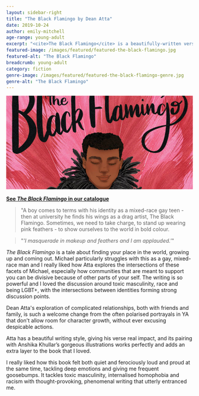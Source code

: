 ```yaml
---
layout: sidebar-right
title: "The Black Flamingo by Dean Atta"
date: 2019-10-24
author: emily-mitchell
age-range: young-adult
excerpt: "<cite>The Black Flamingo</cite> is a beautifully-written verse novel that explores emotions, relationships and important issues with ferocity and depth."
featured-image: /images/featured/featured-the-black-flamingo.jpg
featured-alt: "The Black Flamingo"
breadcrumb: young-adult
category: fiction
genre-image: /images/featured/featured-the-black-flamingo-genre.jpg
genre-alt: "The Black Flamingo"
---
```


![The Black Flamingo](/images/featured/featured-the-black-flamingo.jpg)

**[See <cite>The Black Flamingo</cite> in our catalogue](https://suffolk.spydus.co.uk/cgi-bin/spydus.exe/ENQ/OPAC/BIBENQ?BRN=2587596)**

> "A boy comes to terms with his identity as a mixed-race gay teen - then at university he finds his wings as a drag artist, The Black Flamingo. Sometimes, we need to take charge, to stand up wearing pink feathers - to show ourselves to the world in bold colour.

> "<em>'I masquerade in makeup and feathers and I am applauded.'</em>"

<cite>The Black Flamingo</cite> is a tale about finding your place in the world, growing up and coming out. Michael particularly struggles with this as a gay, mixed-race man and I really liked how Atta explores the intersections of these facets of Michael, especially how communities that are meant to support you can be divisive because of other parts of your self. The writing is so powerful and I loved the discussion around toxic masculinity, race and being LGBT+, with the intersections between identities forming strong discussion points.

Dean Atta's exploration of complicated relationships, both with friends and family, is such a welcome change from the often polarised portrayals in YA that don't allow room for character growth, without ever excusing despicable actions.

Atta has a beautiful writing style, giving his verse real impact, and its pairing with Anshika Khullar’s gorgeous illustrations works perfectly and adds an extra layer to the book that I loved.

I really liked how this book felt both quiet and ferociously loud and proud at the same time, tackling deep emotions and giving me frequent goosebumps. It tackles toxic masculinity, internalised homophobia and racism with thought-provoking, phenomenal writing that utterly entranced me.

